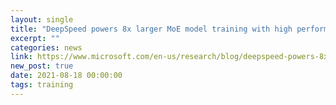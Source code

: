 ```yaml
---
layout: single
title: "DeepSpeed powers 8x larger MoE model training with high performance"
excerpt: ""
categories: news
link: https://www.microsoft.com/en-us/research/blog/deepspeed-powers-8x-larger-moe-model-training-with-high-performance/
new_post: true
date: 2021-08-18 00:00:00
tags: training
---
```


